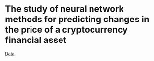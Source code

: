 # The study of neural network methods for predicting changes in the price of a cryptocurrency financial asset

[Data](https://cloud.mail.ru/public/sEGT/4RPb9HNVE)
